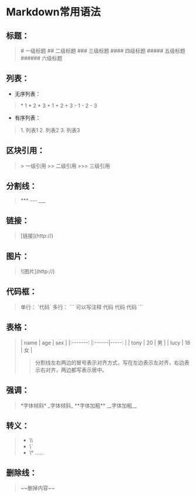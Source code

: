 # Markdown常用语法
## 标题：
> \# 一级标题
\#\# 二级标题
\#\#\# 三级标题
\#\#\#\# 四级标题
\#\#\#\#\# 五级标题
\#\#\#\#\#\# 六级标题

## 列表：
* 无序列表：
> \* 1
\* 2
\* 3
\+ 1
\+ 2
\+ 3
\- 1
\- 2
\- 3
* 有序列表：
> 1\. 列表1
2\. 列表2
3\. 列表3

## 区块引用：
> \> 一级引用
\>\> 二级引用
\>\>\> 三级引用

## 分割线：
> \*\*\*
> \-\-\-
> \_\_\_

## 链接：
> \[链接]\(http://)

## 图片：
> \!\[图片]\(http://)

## 代码框：
> 单行：
> \`代码\`
> 多行：
> \`\`\` 可以写注释
> 代码
> 代码
> 代码
> \`\`\`

## 表格：
> | name | age | sex |
> |:\-\-\-\-\-\-\-: |:\-\-\-\-\-\-|\-\-\-\-\-: |
> | tony | 20 | 男 |
> | lucy | 18 | 女 |
>> 分割线左右两边的冒号表示对齐方式，写在左边表示左对齐，右边表示右对齐，两边都写表示居中。

## 强调：
> \*字体倾斜\*
> \_字体倾斜\_
> \*\*字体加粗\*\*
> \_\_字体加粗\_\_

## 转义：
> * \\\\
> * \\\`
> * \\\*
> ……

## 删除线：
> \~\~删掉内容\~\~